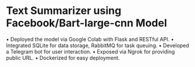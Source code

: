 # Text Summarizer using Facebook/Bart-large-cnn Model
• Deployed the model via Google Colab with Flask and RESTful API.
• Integrated SQLite for data storage, RabbitMQ for task queuing.
• Developed a Telegram bot for user interaction.
• Exposed via Ngrok for providing public URL.
• Dockerized for easy deployment.
